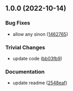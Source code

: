 ## 1.0.0 (2022-10-14)


### Bug Fixes

* allow any sinon ([1462765](https://github.com/achingbrain/sinon-ts/commit/146276582e0d98d1cba81be28b5a464fe9bd7dcf))


### Trivial Changes

* update code ([bb03fb9](https://github.com/achingbrain/sinon-ts/commit/bb03fb9fa5a89e4ff30ca32f2a47a9c5522c05e8))


### Documentation

* update readme ([2548eaf](https://github.com/achingbrain/sinon-ts/commit/2548eaf1a4fe53ebc3fa3745b11ed46b8e3ea1b3))
